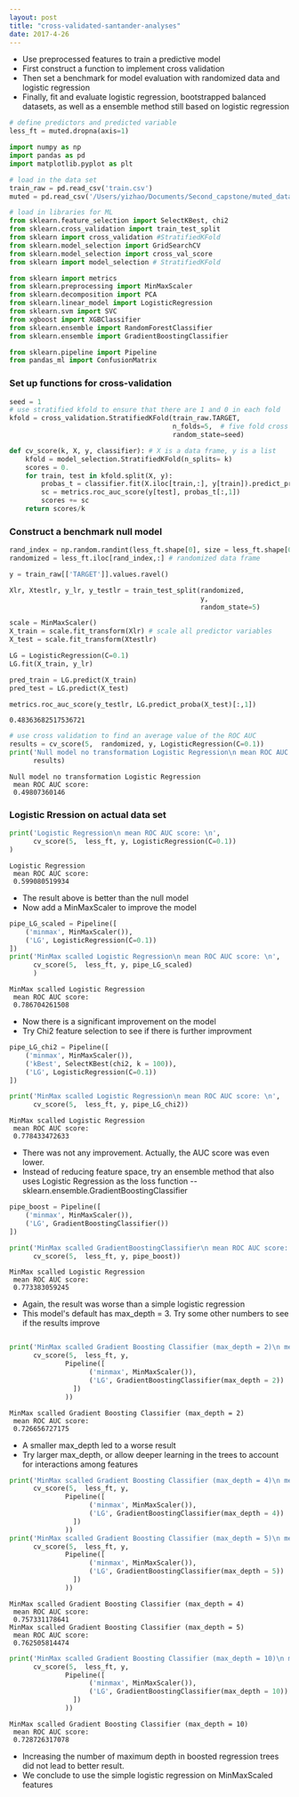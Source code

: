 ```yaml
---
layout: post
title: "cross-validated-santander-analyses"
date: 2017-4-26
---
```



* Use preprocessed features to train a predictive model
* First construct a function to implement cross validation
* Then set a benchmark for model evaluation with randomized data and logistic regression
* Finally, fit and evaluate logistic regression, bootstrapped balanced datasets, as well as a ensemble method still based on logistic regression


```python
# define predictors and predicted variable
less_ft = muted.dropna(axis=1)
```


```python
import numpy as np
import pandas as pd
import matplotlib.pyplot as plt

# load in the data set
train_raw = pd.read_csv('train.csv')
muted = pd.read_csv('/Users/yizhao/Documents/Second_capstone/muted_data.csv')
```


```python
# load in libraries for ML
from sklearn.feature_selection import SelectKBest, chi2
from sklearn.cross_validation import train_test_split
from sklearn import cross_validation #StratifiedKFold
from sklearn.model_selection import GridSearchCV
from sklearn.model_selection import cross_val_score
from sklearn import model_selection # StratifiedKFold

from sklearn import metrics
from sklearn.preprocessing import MinMaxScaler
from sklearn.decomposition import PCA
from sklearn.linear_model import LogisticRegression
from sklearn.svm import SVC
from xgboost import XGBClassifier
from sklearn.ensemble import RandomForestClassifier
from sklearn.ensemble import GradientBoostingClassifier

from sklearn.pipeline import Pipeline
from pandas_ml import ConfusionMatrix
```

### Set up functions for cross-validation


```python
seed = 1
# use stratified kfold to ensure that there are 1 and 0 in each fold
kfold = cross_validation.StratifiedKFold(train_raw.TARGET, 
                                         n_folds=5,  # five fold cross validation
                                         random_state=seed) 
```


```python
def cv_score(k, X, y, classifier): # X is a data frame, y is a list
    kfold = model_selection.StratifiedKFold(n_splits= k)
    scores = 0.
    for train, test in kfold.split(X, y):
        probas_t = classifier.fit(X.iloc[train,:], y[train]).predict_proba(X.iloc[test,:])
        sc = metrics.roc_auc_score(y[test], probas_t[:,1])
        scores += sc
    return scores/k

```

### Construct a benchmark null model


```python
rand_index = np.random.randint(less_ft.shape[0], size = less_ft.shape[0])
randomized = less_ft.iloc[rand_index,:] # randomized data frame
```


```python
y = train_raw[['TARGET']].values.ravel()

Xlr, Xtestlr, y_lr, y_testlr = train_test_split(randomized, 
                                                y,
                                                random_state=5)

scale = MinMaxScaler()
X_train = scale.fit_transform(Xlr) # scale all predictor variables
X_test = scale.fit_transform(Xtestlr)

LG = LogisticRegression(C=0.1)
LG.fit(X_train, y_lr)

pred_train = LG.predict(X_train)
pred_test = LG.predict(X_test)

metrics.roc_auc_score(y_testlr, LG.predict_proba(X_test)[:,1])
```




    0.48363682517536721




```python
# use cross validation to find an average value of the ROC AUC
results = cv_score(5,  randomized, y, LogisticRegression(C=0.1))
print('Null model no transformation Logistic Regression\n mean ROC AUC score: \n',
      results)
```

    Null model no transformation Logistic Regression
     mean ROC AUC score: 
     0.49807360146


### Logistic Rression on actual data set


```python
print('Logistic Regression\n mean ROC AUC score: \n',
      cv_score(5,  less_ft, y, LogisticRegression(C=0.1))
)
```

    Logistic Regression
     mean ROC AUC score: 
     0.599080519934


* The result above is better than the null model
* Now add a MinMaxScaler to improve the model


```python
pipe_LG_scaled = Pipeline([
    ('minmax', MinMaxScaler()),
    ('LG', LogisticRegression(C=0.1))  
])
print('MinMax scalled Logistic Regression\n mean ROC AUC score: \n',
      cv_score(5,  less_ft, y, pipe_LG_scaled)
      )
```

    MinMax scalled Logistic Regression
     mean ROC AUC score: 
     0.786704261508


* Now there is a significant improvement on the model
* Try Chi2 feature selection to see if there is further improvment


```python
pipe_LG_chi2 = Pipeline([
    ('minmax', MinMaxScaler()),
    ('kBest', SelectKBest(chi2, k = 100)),
    ('LG', LogisticRegression(C=0.1))  
])

print('MinMax scalled Logistic Regression\n mean ROC AUC score: \n',
      cv_score(5,  less_ft, y, pipe_LG_chi2))
```

    MinMax scalled Logistic Regression
     mean ROC AUC score: 
     0.778433472633


* There was not any improvement. Actually, the AUC score was even lower. 
* Instead of reducing feature space, try an ensemble method that also uses Logistic Regression as the loss function -- sklearn.ensemble.GradientBoostingClassifier


```python
pipe_boost = Pipeline([
    ('minmax', MinMaxScaler()),
    ('LG', GradientBoostingClassifier())  
])

print('MinMax scalled GradientBoostingClassifier\n mean ROC AUC score: \n',
      cv_score(5,  less_ft, y, pipe_boost))
```

    MinMax scalled Logistic Regression
     mean ROC AUC score: 
     0.773383059245


* Again, the result was worse than a simple logistic regression
* This model's default has max_depth = 3. Try some other numbers to see if the results improve


```python

print('MinMax scalled Gradient Boosting Classifier (max_depth = 2)\n mean ROC AUC score: \n',
      cv_score(5,  less_ft, y, 
              Pipeline([
                    ('minmax', MinMaxScaler()),
                    ('LG', GradientBoostingClassifier(max_depth = 2))  
                ])
              ))
```

    MinMax scalled Gradient Boosting Classifier (max_depth = 2)
     mean ROC AUC score: 
     0.726656727175


* A smaller max_depth led to a worse result
* Try larger max_depth, or allow deeper learning in the trees to account for interactions among features


```python
print('MinMax scalled Gradient Boosting Classifier (max_depth = 4)\n mean ROC AUC score: \n',
      cv_score(5,  less_ft, y, 
              Pipeline([
                    ('minmax', MinMaxScaler()),
                    ('LG', GradientBoostingClassifier(max_depth = 4))  
                ])
              ))
print('MinMax scalled Gradient Boosting Classifier (max_depth = 5)\n mean ROC AUC score: \n',
      cv_score(5,  less_ft, y, 
              Pipeline([
                    ('minmax', MinMaxScaler()),
                    ('LG', GradientBoostingClassifier(max_depth = 5))  
                ])
              ))
```

    MinMax scalled Gradient Boosting Classifier (max_depth = 4)
     mean ROC AUC score: 
     0.757331178641
    MinMax scalled Gradient Boosting Classifier (max_depth = 5)
     mean ROC AUC score: 
     0.762505814474



```python
print('MinMax scalled Gradient Boosting Classifier (max_depth = 10)\n mean ROC AUC score: \n',
      cv_score(5,  less_ft, y, 
              Pipeline([
                    ('minmax', MinMaxScaler()),
                    ('LG', GradientBoostingClassifier(max_depth = 10))  
                ])
              ))
```

    MinMax scalled Gradient Boosting Classifier (max_depth = 10)
     mean ROC AUC score: 
     0.728726317078


* Increasing the number of maximum depth in boosted regression trees did not lead to better result.
* We conclude to use the simple logistic regression on MinMaxScaled features


```python

```
